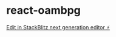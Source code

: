 # react-oambpg

[Edit in StackBlitz next generation editor ⚡️](https://stackblitz.com/~/github.com/roberthgnz/react-oambpg)